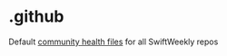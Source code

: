 # .github

Default [community health files](https://help.github.com/en/github/building-a-strong-community/creating-a-default-community-health-file) for all SwiftWeekly repos
